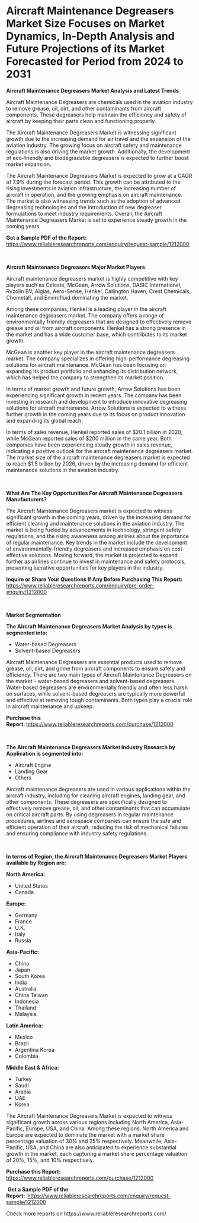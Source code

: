 <p><h1>Aircraft Maintenance Degreasers Market Size Focuses on Market Dynamics, In-Depth Analysis and Future Projections of its Market Forecasted for Period from 2024 to 2031</h1></p><p><strong>Aircraft Maintenance Degreasers Market Analysis and Latest Trends</strong></p>
<p><p>Aircraft Maintenance Degreasers are chemicals used in the aviation industry to remove grease, oil, dirt, and other contaminants from aircraft components. These degreasers help maintain the efficiency and safety of aircraft by keeping their parts clean and functioning properly.</p><p>The Aircraft Maintenance Degreasers Market is witnessing significant growth due to the increasing demand for air travel and the expansion of the aviation industry. The growing focus on aircraft safety and maintenance regulations is also driving the market growth. Additionally, the development of eco-friendly and biodegradable degreasers is expected to further boost market expansion.</p><p>The Aircraft Maintenance Degreasers Market is expected to grow at a CAGR of 7.9% during the forecast period. This growth can be attributed to the rising investments in aviation infrastructure, the increasing number of aircraft in operation, and the growing emphasis on aircraft maintenance. The market is also witnessing trends such as the adoption of advanced degreasing technologies and the introduction of new degreaser formulations to meet industry requirements. Overall, the Aircraft Maintenance Degreasers Market is set to experience steady growth in the coming years.</p></p>
<p><strong>Get a Sample PDF of the Report:&nbsp;</strong> <a href="https://www.reliableresearchreports.com/enquiry/request-sample/1212000">https://www.reliableresearchreports.com/enquiry/request-sample/1212000</a></p>
<p>&nbsp;</p>
<p><strong>Aircraft Maintenance Degreasers Major Market Players</strong></p>
<p><p>Aircraft maintenance degreasers market is highly competitive with key players such as Celeste, McGean, Arrow Solutions, DASIC International, Ryzolin BV, Alglas, Aero-Sense, Henkel, Callington Haven, Crest Chemicals, Chemetall, and Envirofluid dominating the market.</p><p>Among these companies, Henkel is a leading player in the aircraft maintenance degreasers market. The company offers a range of environmentally friendly degreasers that are designed to effectively remove grease and oil from aircraft components. Henkel has a strong presence in the market and has a wide customer base, which contributes to its market growth.</p><p>McGean is another key player in the aircraft maintenance degreasers market. The company specializes in offering high-performance degreasing solutions for aircraft maintenance. McGean has been focusing on expanding its product portfolio and enhancing its distribution network, which has helped the company to strengthen its market position.</p><p>In terms of market growth and future growth, Arrow Solutions has been experiencing significant growth in recent years. The company has been investing in research and development to introduce innovative degreasing solutions for aircraft maintenance. Arrow Solutions is expected to witness further growth in the coming years due to its focus on product innovation and expanding its global reach.</p><p>In terms of sales revenue, Henkel reported sales of $20.1 billion in 2020, while McGean reported sales of $200 million in the same year. Both companies have been experiencing steady growth in sales revenue, indicating a positive outlook for the aircraft maintenance degreasers market. The market size of the aircraft maintenance degreasers market is expected to reach $1.5 billion by 2026, driven by the increasing demand for efficient maintenance solutions in the aviation industry.</p></p>
<p>&nbsp;</p>
<p><strong>What Are The Key Opportunities For Aircraft Maintenance Degreasers Manufacturers?</strong></p>
<p><p>The Aircraft Maintenance Degreasers market is expected to witness significant growth in the coming years, driven by the increasing demand for efficient cleaning and maintenance solutions in the aviation industry. The market is being fueled by advancements in technology, stringent safety regulations, and the rising awareness among airlines about the importance of regular maintenance. Key trends in the market include the development of environmentally-friendly degreasers and increased emphasis on cost-effective solutions. Moving forward, the market is projected to expand further as airlines continue to invest in maintenance and safety protocols, presenting lucrative opportunities for key players in the industry.</p></p>
<p><strong>Inquire or Share Your Questions If Any Before Purchasing This Report:</strong> <a href="https://www.reliableresearchreports.com/enquiry/pre-order-enquiry/1212000">https://www.reliableresearchreports.com/enquiry/pre-order-enquiry/1212000</a></p>
<p>&nbsp;</p>
<p><strong>Market Segmentation</strong></p>
<p><strong>The Aircraft Maintenance Degreasers Market Analysis by types is segmented into:</strong></p>
<p><ul><li>Water-based Degreasers</li><li>Solvent-based Degreasers</li></ul></p>
<p><p>Aircraft Maintenance Degreasers are essential products used to remove grease, oil, dirt, and grime from aircraft components to ensure safety and efficiency. There are two main types of Aircraft Maintenance Degreasers on the market - water-based degreasers and solvent-based degreasers. Water-based degreasers are environmentally friendly and often less harsh on surfaces, while solvent-based degreasers are typically more powerful and effective at removing tough contaminants. Both types play a crucial role in aircraft maintenance and upkeep.</p></p>
<p><strong>Purchase this Report:&nbsp;</strong><a href="https://www.reliableresearchreports.com/purchase/1212000">https://www.reliableresearchreports.com/purchase/1212000</a></p>
<p>&nbsp;</p>
<p><strong>The Aircraft Maintenance Degreasers Market Industry Research by Application is segmented into:</strong></p>
<p><ul><li>Aircraft Engine</li><li>Landing Gear</li><li>Others</li></ul></p>
<p><p>Aircraft maintenance degreasers are used in various applications within the aircraft industry, including for cleaning aircraft engines, landing gear, and other components. These degreasers are specifically designed to effectively remove grease, oil, and other contaminants that can accumulate on critical aircraft parts. By using degreasers in regular maintenance procedures, airlines and aerospace companies can ensure the safe and efficient operation of their aircraft, reducing the risk of mechanical failures and ensuring compliance with industry safety regulations.</p></p>
<p>&nbsp;</p>
<p><strong>In terms of Region, the Aircraft Maintenance Degreasers Market Players available by Region are:</strong></p>
<p>
    <p> <strong> North America: </strong>
        <ul>
            <li>United States</li>
            <li>Canada</li>
        </ul>
        </p> 
    <p> <strong> Europe: </strong>
        <ul>
            <li>Germany</li>
            <li>France</li>
            <li>U.K.</li>
            <li>Italy</li>
            <li>Russia</li>
        </ul>
        </p> 
    <p> <strong> Asia-Pacific: </strong>
        <ul>
            <li>China</li>
            <li>Japan</li>
            <li>South Korea</li>
            <li>India</li>
            <li>Australia</li>
            <li>China Taiwan</li>
            <li>Indonesia</li>
            <li>Thailand</li>
            <li>Malaysia</li>
        </ul>
        </p> 
    <p> <strong> Latin America: </strong>
        <ul>
            <li>Mexico</li>
            <li>Brazil</li>
            <li>Argentina Korea</li>
            <li>Colombia</li>
        </ul>
        </p> 
    <p> <strong> Middle East & Africa: </strong>
        <ul>
            <li>Turkey</li>
            <li>Saudi</li>
            <li>Arabia</li>
            <li>UAE</li>
            <li>Korea</li>
        </ul>
    </p>
    </p>
<p><p>The Aircraft Maintenance Degreasers Market is expected to witness significant growth across various regions including North America, Asia-Pacific, Europe, USA, and China. Among these regions, North America and Europe are expected to dominate the market with a market share percentage valuation of 30% and 25% respectively. Meanwhile, Asia-Pacific, USA, and China are also anticipated to experience substantial growth in the market, each capturing a market share percentage valuation of 20%, 15%, and 10% respectively.</p></p>
<p><strong>Purchase this Report: </strong><a href="https://www.reliableresearchreports.com/purchase/1212000">https://www.reliableresearchreports.com/purchase/1212000</a></p>
<p>&nbsp;<strong>Get a Sample PDF of the Report:&nbsp;&nbsp;</strong><a href="https://www.reliableresearchreports.com/enquiry/request-sample/1212000">https://www.reliableresearchreports.com/enquiry/request-sample/1212000</a></p>
<p><strong></strong></p>
<p>Check more reports on https://www.reliableresearchreports.com/</p>